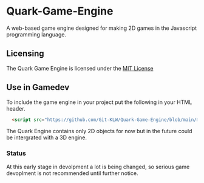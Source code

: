 # Quark-Game-Engine
A web-based game engine designed for making 2D games in the Javascript programming language.
## Licensing
The Quark Game Engine is licensed under the [MIT License](https://github.com/Git-KLW/Quark-Game-Engine/blob/main/LICENSE)
## Use in Gamedev
To include the game engine in your project put the following in your HTML header.
```html
  <script src="https://github.com/Git-KLW/Quark-Game-Engine/blob/main/main.js"></script>
```
The Quark Engine contains only 2D objects for now but in the future could be intergrated with a 3D engine.
### Status
At this early stage in devolpment a lot is being changed, so serious game devoplment is not recommended until further notice.
